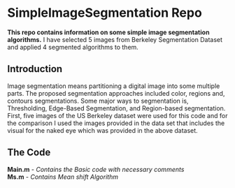 # SimpleImageSegmentation Repo

**This repo contains information on some simple image segmentation algorithms.**
I have selected 5 images from Berkeley Segmentation Dataset and applied 4 segmented algorithms to them.

 
## Introduction

Image segmentation means partitioning a digital image into some multiple parts.
The proposed segmentation approaches included color, regions and, contours segmentations.
Some major ways to segmentation is, Thresholding, Edge-Based Segmentation,
and Region-based segmentation.  First, five images of the US Berkeley dataset 
were used for this code and for the comparison I used the images provided
in the data set that includes the visual for the naked eye which was provided in the above dataset.

## The Code

**Main.m** - *Contains the Basic code with necessary comments*  
**Ms.m** - *Contains Mean shift Algorithm*  

